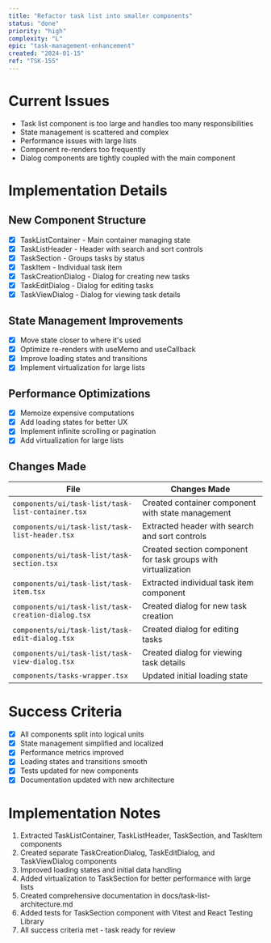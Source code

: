 ```yaml
---
title: "Refactor task list into smaller components"
status: "done"
priority: "high"
complexity: "L"
epic: "task-management-enhancement"
created: "2024-01-15"
ref: "TSK-155"
---
```


# Current Issues

- Task list component is too large and handles too many responsibilities
- State management is scattered and complex
- Performance issues with large lists
- Component re-renders too frequently
- Dialog components are tightly coupled with the main component

# Implementation Details

## New Component Structure

- [x] TaskListContainer - Main container managing state
- [x] TaskListHeader - Header with search and sort controls
- [x] TaskSection - Groups tasks by status
- [x] TaskItem - Individual task item
- [x] TaskCreationDialog - Dialog for creating new tasks
- [x] TaskEditDialog - Dialog for editing tasks
- [x] TaskViewDialog - Dialog for viewing task details

## State Management Improvements

- [x] Move state closer to where it's used
- [x] Optimize re-renders with useMemo and useCallback
- [x] Improve loading states and transitions
- [x] Implement virtualization for large lists

## Performance Optimizations

- [x] Memoize expensive computations
- [x] Add loading states for better UX
- [x] Implement infinite scrolling or pagination
- [x] Add virtualization for large lists

## Changes Made

| File                                               | Changes Made                                                  |
| -------------------------------------------------- | ------------------------------------------------------------- |
| `components/ui/task-list/task-list-container.tsx`  | Created container component with state management             |
| `components/ui/task-list/task-list-header.tsx`     | Extracted header with search and sort controls                |
| `components/ui/task-list/task-section.tsx`         | Created section component for task groups with virtualization |
| `components/ui/task-list/task-item.tsx`            | Extracted individual task item component                      |
| `components/ui/task-list/task-creation-dialog.tsx` | Created dialog for new task creation                          |
| `components/ui/task-list/task-edit-dialog.tsx`     | Created dialog for editing tasks                              |
| `components/ui/task-list/task-view-dialog.tsx`     | Created dialog for viewing task details                       |
| `components/tasks-wrapper.tsx`                     | Updated initial loading state                                 |

# Success Criteria

- [x] All components split into logical units
- [x] State management simplified and localized
- [x] Performance metrics improved
- [x] Loading states and transitions smooth
- [x] Tests updated for new components
- [x] Documentation updated with new architecture

# Implementation Notes

1. Extracted TaskListContainer, TaskListHeader, TaskSection, and TaskItem components
2. Created separate TaskCreationDialog, TaskEditDialog, and TaskViewDialog components
3. Improved loading states and initial data handling
4. Added virtualization to TaskSection for better performance with large lists
5. Created comprehensive documentation in docs/task-list-architecture.md
6. Added tests for TaskSection component with Vitest and React Testing Library
7. All success criteria met - task ready for review
